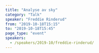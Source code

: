 ```yaml
---
title: "Analyse av sky"
category: "Talk"
speaker: "Freddie Rinderud"
from: "2019-10-18T15:15"
to: "2019-10-18T15:45"
page_type: "event"
speakers:
  - /speakers/2019-10/freddie-rinderud/
---
```


